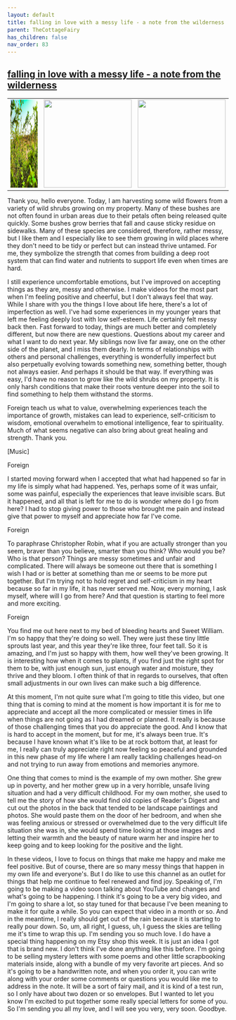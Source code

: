 ```yaml
---
layout: default
title: falling in love with a messy life - a note from the wilderness
parent: TheCottageFairy
has_children: false
nav_order: 83
---
```


## [falling in love with a messy life - a note from the wilderness](https://www.youtube.com/watch?v=V1OSzXe5HMs)

<div>
<table align="center">
	<tr>
		<td align="center">
			<img src="../../assets/cottage_fairy_ai_generated_photos/falling_in_love_with_a_messy_life_-_a_note_from_the_wilderness-[V1OSzXe5HMs]/generated_00.png" height="200" width="200"/>
		</td>
		<td align="center">
			<img src="../../assets/cottage_fairy_ai_generated_photos/falling_in_love_with_a_messy_life_-_a_note_from_the_wilderness-[V1OSzXe5HMs]/generated_01.png" height="200" width="200"/>
		</td>
		<td align="center">
			<img src="../../assets/cottage_fairy_ai_generated_photos/falling_in_love_with_a_messy_life_-_a_note_from_the_wilderness-[V1OSzXe5HMs]/generated_02.png" height="200" width="200"/>
		</td>
	</tr>
</table>
</div>

Thank you, hello everyone. Today, I am harvesting some wild flowers from a variety of wild shrubs growing on my property. Many of these bushes are not often found in urban areas due to their petals often being released quite quickly. Some bushes grow berries that fall and cause sticky residue on sidewalks. Many of these species are considered, therefore, rather messy, but I like them and I especially like to see them growing in wild places where they don't need to be tidy or perfect but can instead thrive untamed. For me, they symbolize the strength that comes from building a deep root system that can find water and nutrients to support life even when times are hard.

I still experience uncomfortable emotions, but I've improved on accepting things as they are, messy and otherwise. I make videos for the most part when I'm feeling positive and cheerful, but I don't always feel that way. While I share with you the things I love about life here, there's a lot of imperfection as well. I've had some experiences in my younger years that left me feeling deeply lost with low self-esteem. Life certainly felt messy back then. Fast forward to today, things are much better and completely different, but now there are new questions. Questions about my career and what I want to do next year. My siblings now live far away, one on the other side of the planet, and I miss them dearly. In terms of relationships with others and personal challenges, everything is wonderfully imperfect but also perpetually evolving towards something new, something better, though not always easier. And perhaps it should be that way. If everything was easy, I'd have no reason to grow like the wild shrubs on my property. It is only harsh conditions that make their roots venture deeper into the soil to find something to help them withstand the storms.

Foreign teach us what to value, overwhelming experiences teach the importance of growth, mistakes can lead to experience, self-criticism to wisdom, emotional overwhelm to emotional intelligence, fear to spirituality. Much of what seems negative can also bring about great healing and strength. Thank you.

[Music]

Foreign

I started moving forward when I accepted that what had happened so far in my life is simply what had happened. Yes, perhaps some of it was unfair, some was painful, especially the experiences that leave invisible scars. But it happened, and all that is left for me to do is wonder where do I go from here? I had to stop giving power to those who brought me pain and instead give that power to myself and appreciate how far I've come.

Foreign

To paraphrase Christopher Robin, what if you are actually stronger than you seem, braver than you believe, smarter than you think? Who would you be? Who is that person? Things are messy sometimes and unfair and complicated. There will always be someone out there that is something I wish I had or is better at something than me or seems to be more put together. But I'm trying not to hold regret and self-criticism in my heart because so far in my life, it has never served me. Now, every morning, I ask myself, where will I go from here? And that question is starting to feel more and more exciting.

Foreign

You find me out here next to my bed of bleeding hearts and Sweet William. I'm so happy that they're doing so well. They were just these tiny little sprouts last year, and this year they're like three, four feet tall. So it is amazing, and I'm just so happy with them, how well they've been growing. It is interesting how when it comes to plants, if you find just the right spot for them to be, with just enough sun, just enough water and moisture, they thrive and they bloom. I often think of that in regards to ourselves, that often small adjustments in our own lives can make such a big difference.

At this moment, I'm not quite sure what I'm going to title this video, but one thing that is coming to mind at the moment is how important it is for me to appreciate and accept all the more complicated or messier times in life when things are not going as I had dreamed or planned. It really is because of those challenging times that you do appreciate the good. And I know that is hard to accept in the moment, but for me, it's always been true. It's because I have known what it's like to be at rock bottom that, at least for me, I really can truly appreciate right now feeling so peaceful and grounded in this new phase of my life where I am really tackling challenges head-on and not trying to run away from emotions and memories anymore.

One thing that comes to mind is the example of my own mother. She grew up in poverty, and her mother grew up in a very horrible, unsafe living situation and had a very difficult childhood. For my own mother, she used to tell me the story of how she would find old copies of Reader's Digest and cut out the photos in the back that tended to be landscape paintings and photos. She would paste them on the door of her bedroom, and when she was feeling anxious or stressed or overwhelmed due to the very difficult life situation she was in, she would spend time looking at those images and letting their warmth and the beauty of nature warm her and inspire her to keep going and to keep looking for the positive and the light.

In these videos, I love to focus on things that make me happy and make me feel positive. But of course, there are so many messy things that happen in my own life and everyone's. But I do like to use this channel as an outlet for things that help me continue to feel renewed and find joy. Speaking of, I'm going to be making a video soon talking about YouTube and changes and what's going to be happening. I think it's going to be a very big video, and I'm going to share a lot, so stay tuned for that because I've been meaning to make it for quite a while. So you can expect that video in a month or so. And in the meantime, I really should get out of the rain because it is starting to really pour down. So, um, all right, I guess, uh, I guess the skies are telling me it's time to wrap this up. I'm sending you so much love. I do have a special thing happening on my Etsy shop this week. It is just an idea I got that is brand new. I don't think I've done anything like this before. I'm going to be selling mystery letters with some poems and other little scrapbooking materials inside, along with a bundle of my very favorite art pieces. And so it's going to be a handwritten note, and when you order it, you can write along with your order some comments or questions you would like me to address in the note. It will be a sort of fairy mail, and it is kind of a test run, so I only have about two dozen or so envelopes. But I wanted to let you know I'm excited to put together some really special letters for some of you. So I'm sending you all my love, and I will see you very, very soon. Goodbye.